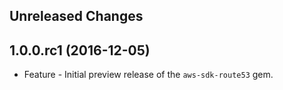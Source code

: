 Unreleased Changes
------------------

1.0.0.rc1 (2016-12-05)
------------------

* Feature - Initial preview release of the `aws-sdk-route53` gem.

